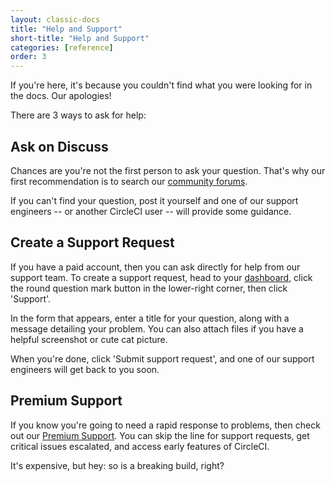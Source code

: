 ```yaml
---
layout: classic-docs
title: "Help and Support"
short-title: "Help and Support"
categories: [reference]
order: 3
---
```


If you're here, it's because you couldn't find what you were looking for in the docs. Our apologies!

There are 3 ways to ask for help:

## Ask on Discuss

Chances are you're not the first person to ask your question. That's why our first recommendation is to search our [community forums](https://discuss.circleci.com/).

If you can't find your question, post it yourself and one of our support engineers -- or another CircleCI user -- will provide some guidance.

## Create a Support Request

If you have a paid account, then you can ask directly for help from our support team. To create a support request, head to your [dashboard](https://circleci.com/dashboard/), click the round question mark button in the lower-right corner, then click 'Support'.

In the form that appears, enter a title for your question, along with a message detailing your problem. You can also attach files if you have a helpful screenshot or cute cat picture.

When you're done, click 'Submit support request', and one of our support engineers will get back to you soon.

## Premium Support

If you know you're going to need a rapid response to problems, then check out our [Premium Support](https://circleci.com/support/premium-support/). You can skip the line for support requests, get critical issues escalated, and access early features of CircleCI.

It's expensive, but hey: so is a breaking build, right?
